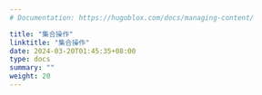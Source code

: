 ```yaml
---
# Documentation: https://hugoblox.com/docs/managing-content/

title: "集合操作"
linktitle: "集合操作"
date: 2024-03-20T01:45:35+08:00
type: docs
summary: ""
weight: 20
---
```


